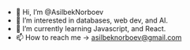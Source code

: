 - 👋 Hi, I’m @AsilbekNorboev
- 👀 I’m interested in databases, web dev, and AI.
- 🌱 I’m currently learning Javascript, and React.
- 📫 How to reach me -> asilbeknorboev@gmail.com

<!---
AsilbekNorboev/AsilbekNorboev is a ✨ special ✨ repository because its `README.md` (this file) appears on your GitHub profile.
You can click the Preview link to take a look at your changes.
--->
